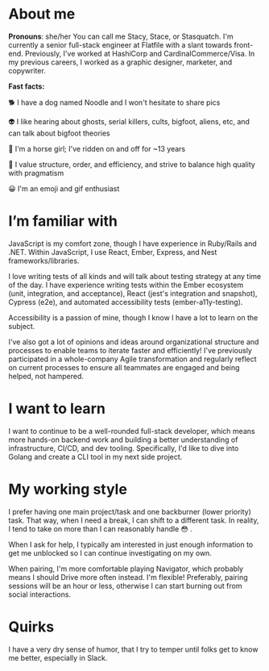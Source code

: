 # About me

**Pronouns**: she/her
You can call me Stacy, Stace, or Stasquatch. I'm currently a senior full-stack engineer at Flatfile with a slant towards front-end. Previously, I've worked at HashiCorp and CardinalCommerce/Visa. In my previous careers, I worked as a graphic designer, marketer, and copywriter.

**Fast facts:**

🐕 I have a dog named Noodle and I won't hesitate to share pics

👽 I like hearing about ghosts, serial killers, cults, bigfoot, aliens, etc, and can talk about bigfoot theories

🐴 I'm a horse girl; I've ridden on and off for ~13 years

📓 I value structure, order, and efficiency, and strive to balance high quality with pragmatism

😀 I'm an emoji and gif enthusiast

# I’m familiar with

JavaScript is my comfort zone, though I have experience in Ruby/Rails and .NET. Within JavaScript, I use React, Ember, Express, and Nest frameworks/libraries.

I love writing tests of all kinds and will talk about testing strategy at any time of the day. I have experience writing tests within the Ember ecosystem (unit, integration, and acceptance), React (jest's integration and snapshot), Cypress (e2e), and automated accessibility tests (ember-a11y-testing).

Accessibility is a passion of mine, though I know I have a lot to learn on the subject.

I've also got a lot of opinions and ideas around organizational structure and processes to enable teams to iterate faster and efficiently! I've previously participated in a whole-company Agile transformation and regularly reflect on current processes to ensure all teammates are engaged and being helped, not hampered.

# I want to learn

I want to continue to be a well-rounded full-stack developer, which means more hands-on backend work and building a better understanding of infrastructure, CI/CD, and dev tooling. Specifically, I'd like to dive into Golang and create a CLI tool in my next side project.

# My working style

I prefer having one main project/task and one backburner (lower priority) task. That way, when I need a break, I can shift to a different task. In reality, I tend to take on more than I can reasonably handle 😳 .

When I ask for help, I typically am interested in just enough information to get me unblocked so I can continue investigating on my own.

When pairing, I'm more comfortable playing Navigator, which probably means I should Drive more often instead. I'm flexible! Preferably, pairing sessions will be an hour or less, otherwise I can start burning out from social interactions.

# Quirks

I have a very dry sense of humor, that I try to temper until folks get to know me better, especially in Slack.
